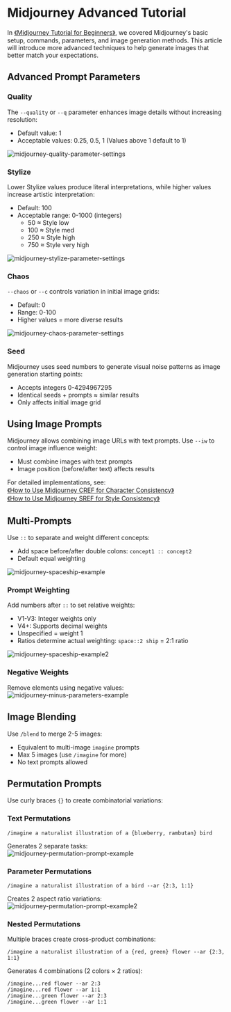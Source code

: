 # Midjourney Advanced Tutorial



In [《Midjourney Tutorial for Beginners》](https://chloevolution.com/posts/midjourney-tutorial-for-beginners/), we covered Midjourney's basic setup, commands, parameters, and image generation methods. This article will introduce more advanced techniques to help generate images that better match your expectations.

## Advanced Prompt Parameters
### Quality
The `--quality` or `--q` parameter enhances image details without increasing resolution:
- Default value: 1
- Acceptable values: 0.25, 0.5, 1 (Values above 1 default to 1)

![midjourney-quality-parameter-settings](midjourney-quality-parameter-settings.png)

### Stylize
Lower Stylize values produce literal interpretations, while higher values increase artistic interpretation:
- Default: 100
- Acceptable range: 0-1000 (integers)
    - 50 ≈ Style low
    - 100 ≈ Style med
    - 250 ≈ Style high
    - 750 ≈ Style very high

![midjourney-stylize-parameter-settings](midjourney-stylize-parameter-settings.png)

### Chaos
`--chaos` or `--c` controls variation in initial image grids:
- Default: 0
- Range: 0-100
- Higher values = more diverse results

![midjourney-chaos-parameter-settings](midjourney-chaos-parameter-settings.png)

### Seed
Midjourney uses seed numbers to generate visual noise patterns as image generation starting points:
- Accepts integers 0-4294967295
- Identical seeds + prompts ≈ similar results
- Only affects initial image grid

## Using Image Prompts
Midjourney allows combining image URLs with text prompts. Use `--iw` to control image influence weight:
- Must combine images with text prompts
- Image position (before/after text) affects results

For detailed implementations, see:  
[《How to Use Midjourney CREF for Character Consistency》](https://chloevolution.com/posts/midjourney-cref/)  
[《How to Use Midjourney SREF for Style Consistency》](https://chloevolution.com/posts/midjourney-sref/)

## Multi-Prompts
Use `::` to separate and weight different concepts:
- Add space before/after double colons: `concept1 :: concept2`
- Default equal weighting

![midjourney-spaceship-example](midjourney-spaceship-example.png)

### Prompt Weighting
Add numbers after `::` to set relative weights:
- V1-V3: Integer weights only
- V4+: Supports decimal weights
- Unspecified = weight 1
- Ratios determine actual weighting: `space::2 ship` = 2:1 ratio

![midjourney-spaceship-example2](midjourney-spaceship-example2.png)

### Negative Weights
Remove elements using negative values:  
![midjourney-minus-parameters-example](midjourney-minus-parameters-example.png)

## Image Blending
Use `/blend` to merge 2-5 images:
- Equivalent to multi-image `imagine` prompts
- Max 5 images (use `/imagine` for more)
- No text prompts allowed

## Permutation Prompts
Use curly braces `{}` to create combinatorial variations:
### Text Permutations
```
/imagine a naturalist illustration of a {blueberry, rambutan} bird
```
Generates 2 separate tasks:  
![midjourney-permutation-prompt-example](midjourney-permutation-prompt-example.png)

### Parameter Permutations
```
/imagine a naturalist illustration of a bird --ar {2:3, 1:1}
```
Creates 2 aspect ratio variations:  
![midjourney-permutation-prompt-example2](midjourney-permutation-prompt-example2.png)

### Nested Permutations
Multiple braces create cross-product combinations:
```
/imagine a naturalist illustration of a {red, green} flower --ar {2:3, 1:1}
```
Generates 4 combinations (2 colors × 2 ratios):
```
/imagine...red flower --ar 2:3  
/imagine...red flower --ar 1:1  
/imagine...green flower --ar 2:3  
/imagine...green flower --ar 1:1
```

